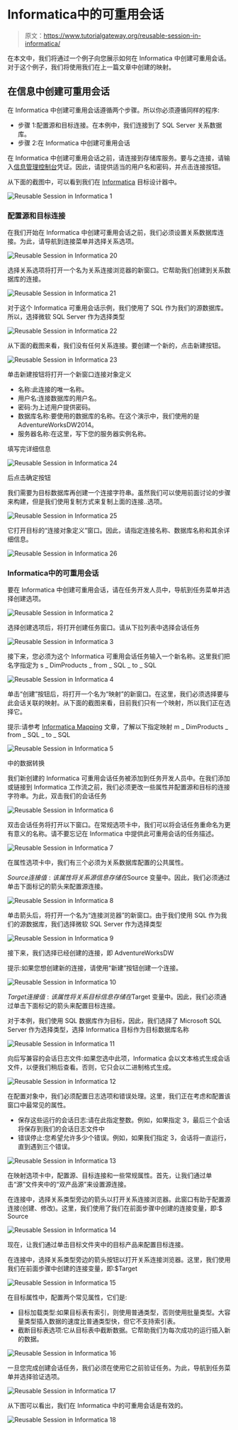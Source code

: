 # Informatica中的可重用会话

> 原文：<https://www.tutorialgateway.org/reusable-session-in-informatica/>

在本文中，我们将通过一个例子向您展示如何在 Informatica 中创建可重用会话。对于这个例子，我们将使用我们在上一篇文章中创建的映射。

## 在信息中创建可重用会话

在 Informatica 中创建可重用会话遵循两个步骤。所以你必须遵循同样的程序:

*   步骤 1:配置源和目标连接。在本例中，我们连接到了 SQL Server 关系数据库。
*   步骤 2:在 Informatica 中创建可重用会话

在 Informatica 中创建可重用会话之前，请连接到存储库服务。要与之连接，请输入[信息管理控制台](https://www.tutorialgateway.org/informatica-admin-console/)凭证。因此，请提供适当的用户名和密码，并点击连接按钮。

从下面的截图中，可以看到我们在 [Informatica](https://www.tutorialgateway.org/informatica/) 目标设计器中。

![Reusable Session in Informatica 1](img/a8378d85f9e6e192ae3f1633352663b5.png)

### 配置源和目标连接

在我们开始在 Informatica 中创建可重用会话之前，我们必须设置关系数据库连接。为此，请导航到连接菜单并选择关系选项。

![Reusable Session in Informatica 20](img/e14acd2e5010a85d6d86957deb7215ec.png)

选择关系选项将打开一个名为关系连接浏览器的新窗口。它帮助我们创建到关系数据库的连接。

![Reusable Session in Informatica 21](img/909ae683ca62952610434a3bb90d578f.png)

对于这个 Informatica 可重用会话示例，我们使用了 SQL 作为我们的源数据库。所以，选择微软 SQL Server 作为选择类型

![Reusable Session in Informatica 22](img/7d9b0c743d1ccb8a86b57f9e2939b834.png)

从下面的截图来看，我们没有任何关系连接。要创建一个新的，点击新建按钮。

![Reusable Session in Informatica 23](img/5fffe7075d9f48e311ff02b7fda7663c.png)

单击新建按钮将打开一个新窗口连接对象定义

*   名称:此连接的唯一名称。
*   用户名:连接数据库的用户名。
*   密码:为上述用户提供密码。
*   数据库名称:要使用的数据库的名称。在这个演示中，我们使用的是 AdventureWorksDW2014。
*   服务器名称:在这里，写下您的服务器实例名称。

填写完详细信息

![Reusable Session in Informatica 24](img/9fef01c54c6c67fc278c84de3f38f25c.png)

后点击确定按钮

我们需要为目标数据库再创建一个连接字符串。虽然我们可以使用前面讨论的步骤来构建，但是我们使用复制方式来复制上面的连接..选项。

![Reusable Session in Informatica 25](img/f23231cd0fcd973521f74dfb10d63aad.png)

它打开目标的“连接对象定义”窗口。因此，请指定连接名称、数据库名称和其余详细信息。

![Reusable Session in Informatica 26](img/137a77ed79eae811043cff3f2e21e078.png)

### Informatica中的可重用会话

要在 Informatica 中创建可重用会话，请在任务开发人员中，导航到任务菜单并选择创建选项。

![Reusable Session in Informatica 2](img/8c7084aac28b4888321a95bffee6e8b8.png)

选择创建选项后，将打开创建任务窗口。请从下拉列表中选择会话任务

![Reusable Session in Informatica 3](img/6e722614a6f803aa874853ba335ac5f6.png)

接下来，您必须为这个 Informatica 可重用会话任务输入一个新名称。这里我们把名字指定为 s _ DimProducts _ from _ SQL _ to _ SQL

![Reusable Session in Informatica 4](img/85de67379cf8d88c716bd9a4b056f332.png)

单击“创建”按钮后，将打开一个名为“映射”的新窗口。在这里，我们必须选择要与此会话关联的映射。从下面的截图来看，目前我们只有一个映射，所以我们正在选择它。

提示:请参考 [Informatica Mapping](https://www.tutorialgateway.org/informatica-mapping/) 文章，了解以下指定映射 m _ DimProducts _ from _ SQL _ to _ SQL

![Reusable Session in Informatica 5](img/2a732cd844495f4183489ac168b9372e.png)

中的数据转换

我们新创建的 Informatica 可重用会话任务被添加到任务开发人员中。在我们添加或链接到 Informatica 工作流之前，我们必须更改一些属性并配置源和目标的连接字符串。为此，双击我们的会话任务

![Reusable Session in Informatica 6](img/0f1555b970a6539700559618afe51581.png)

双击会话任务将打开以下窗口。在常规选项卡中，我们可以将会话任务重命名为更有意义的名称。请不要忘记在 Informatica 中提供此可重用会话的任务描述。

![Reusable Session in Informatica 7](img/c05443bbf82cd30f58554d23bf63945a.png)

在属性选项卡中，我们有三个必须为关系数据库配置的公共属性。

$Source 连接值:该属性将关系源信息存储在$Source 变量中。因此，我们必须通过单击下面标记的箭头来配置源连接。

![Reusable Session in Informatica 8](img/f7a8b3f609a980231bd6219072f4c18f.png)

单击箭头后，将打开一个名为“连接浏览器”的新窗口。由于我们使用 SQL 作为我们的源数据库，我们选择微软 SQL Server 作为选择类型

![Reusable Session in Informatica 9](img/d8b1938af12eec7d3114f3c2f875e8aa.png)

接下来，我们选择已经创建的连接，即 AdventureWorksDW

提示:如果您想创建新的连接，请使用“新建”按钮创建一个连接。

![Reusable Session in Informatica 10](img/fcc64ead963fccbdcf19d82975a09659.png)

$Target 连接值:该属性将关系目标信息存储在$Target 变量中。因此，我们必须通过单击下面标记的箭头来配置目标连接。

对于本例，我们使用 SQL 数据库作为目标，因此，我们选择了 Microsoft SQL Server 作为选择类型，选择 Informatica 目标作为目标数据库名称

![Reusable Session in Informatica 11](img/069af80f2acd9b950e36da3b7e4a9032.png)

向后写兼容的会话日志文件:如果您选中此项，Informatica 会以文本格式生成会话文件，以便我们稍后查看。否则，它只会以二进制格式生成。

![Reusable Session in Informatica 12](img/59bf663129b279dce89d1042c9b610e7.png)

在配置对象中，我们必须配置日志选项和错误处理。这里，我们正在考虑和配置该窗口中最常见的属性。

*   保存这些运行的会话日志:请在此指定整数。例如，如果指定 3，最后三个会话将保存到我们的会话日志文件中
*   错误停止:您希望允许多少个错误。例如，如果我们指定 3，会话将一直运行，直到遇到三个错误。

![Reusable Session in Informatica 13](img/cd16630152ef5f219de4513b9870eff0.png)

在映射选项卡中，配置源、目标连接和一些常规属性。首先，让我们通过单击“源”文件夹中的“双产品源”来设置源连接。

在连接中，选择关系类型旁边的箭头以打开关系连接浏览器。此窗口有助于配置源连接(创建、修改)。这里，我们使用了我们在前面步骤中创建的连接变量，即:$ Source

![Reusable Session in Informatica 14](img/efc971b0ff47f79881039da02809e849.png)

现在，让我们通过单击目标文件夹中的目标产品来配置目标连接。

在连接中，选择关系类型旁边的箭头按钮以打开关系连接浏览器。这里，我们使用我们在前面步骤中创建的连接变量，即:$Target

![Reusable Session in Informatica 15](img/e15f92b1c374c019c243e475abc84d84.png)

在目标属性中，配置两个常见属性，它们是:

*   目标加载类型:如果目标表有索引，则使用普通类型，否则使用批量类型。大容量类型插入数据的速度比普通类型快，但它不支持索引表。
*   截断目标表选项:它从目标表中截断数据。它帮助我们为每次成功的运行插入新的数据。

![Reusable Session in Informatica 16](img/7b5e53943bafd53853f09d75be171639.png)

一旦您完成创建会话任务，我们必须在使用它之前验证任务。为此，导航到任务菜单并选择验证选项。

![Reusable Session in Informatica 17](img/863f4d51acd4e7d45d2f56d89fe8fd74.png)

从下图可以看出，我们在 Informatica 中的可重用会话是有效的。

![Reusable Session in Informatica 18](img/03a9d9c2b99283aea17259331e27ac21.png)